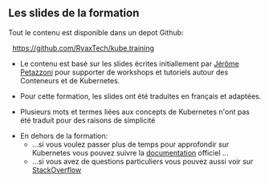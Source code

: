 ## Les slides de la formation

Tout le contenu est disponible dans un depot Github:

  https://github.com/RyaxTech/kube.training

- Le contenu est basé sur les slides écrites initiallement par [Jérôme Petazzoni](https://twitter.com/jpetazzo) pour supporter de workshops et tutoriels autour des Conteneurs et de Kubernetes. 

- Pour cette formation, les slides ont été traduites en français et adaptées.

- Plusieurs mots et termes liées aux concepts de Kubernetes n'ont pas été traduit pour des raisons de simplicité

* En dehors de la formation: 
  * ...si vous voulez passer plus de temps pour approfondir sur Kubernetes vous pouvez suivre la [documentation](https://kubernetes.io/docs/) officiel ...
  * ...si vous avez de questions particuliers vous pouvez aussi voir sur [StackOverflow](http://stackoverflow.com/questions/tagged/kubernetes)

